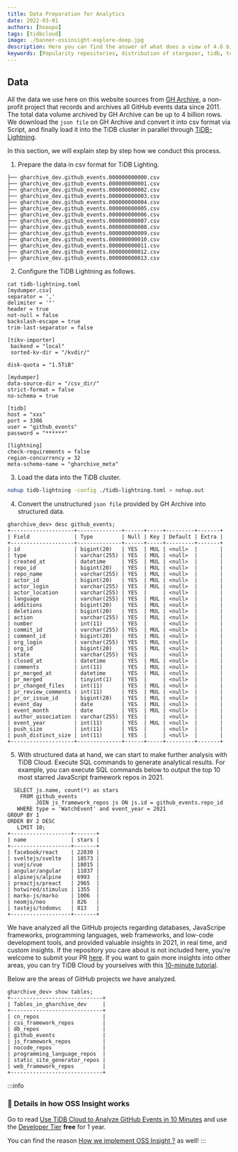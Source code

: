 ```yaml
---
title: Data Preparation for Analytics
date: 2022-03-01
authors: [hooopo]
tags: [tidbcloud]
image: ./banner-ossinsight-explore-deep.jpg
description: Here you can find the answer of what does a view of 4.6 billion Github events really look like and what secrets and values can be discovered in such an enormous amount of data. 
keywords: [Popularity repositories, distribution of stargazer, tidb, top rankings, github, database, github archive, gitHub metrics]
---
```


## Data

All the data we use here on this website sources from [GH Archive](https://www.gharchive.org/), a non-profit project that records and archives all GitHub events data since 2011. The total data volume archived by GH Archive can be up to 4 billion rows. We download the `json file` on GH Archive and convert it into csv format via Script, and finally load it into the TiDB cluster in parallel through [TiDB-Lightning](https://docs.pingcap.com/tidb/stable/tidb-lightning-overview).

In this section, we will explain step by step how we conduct this process. 

1. Prepare the data in csv format for TiDB Lighting. 

<!--truncate-->

```
├── gharchive_dev.github_events.000000000000.csv
├── gharchive_dev.github_events.000000000001.csv
├── gharchive_dev.github_events.000000000002.csv
├── gharchive_dev.github_events.000000000003.csv
├── gharchive_dev.github_events.000000000004.csv
├── gharchive_dev.github_events.000000000005.csv
├── gharchive_dev.github_events.000000000006.csv
├── gharchive_dev.github_events.000000000007.csv
├── gharchive_dev.github_events.000000000008.csv
├── gharchive_dev.github_events.000000000009.csv
├── gharchive_dev.github_events.000000000010.csv
├── gharchive_dev.github_events.000000000011.csv
├── gharchive_dev.github_events.000000000012.csv
├── gharchive_dev.github_events.000000000013.csv
```

2. Configure the TiDB Lightning as follows.

```
cat tidb-lightning.toml
[mydumper.csv]
separator = ','
delimiter = '"'
header = true
not-null = false
backslash-escape = true
trim-last-separator = false

[tikv-importer]
 backend = "local"
 sorted-kv-dir = "/kvdir/"

disk-quota = "1.5TiB"

[mydumper]
data-source-dir = "/csv_dir/"
strict-format = false
no-schema = true

[tidb]
host = "xxx"
port = 3306
user = "github_events"
password = "******"

[lightning]
check-requirements = false
region-concurrency = 32
meta-schema-name = "gharchive_meta"
```

3. Load the data into the TiDB cluster. 

```bash
nohup tidb-lightning -config ./tidb-lightning.toml > nohup.out
```

4. Convert the unstructured `json file` provided by GH Archive into structured data. 

```
gharchive_dev> desc github_events;
+--------------------+--------------+------+-----+---------+-------+
| Field              | Type         | Null | Key | Default | Extra |
+--------------------+--------------+------+-----+---------+-------+
| id                 | bigint(20)   | YES  | MUL | <null>  |       |
| type               | varchar(255) | YES  | MUL | <null>  |       |
| created_at         | datetime     | YES  | MUL | <null>  |       |
| repo_id            | bigint(20)   | YES  | MUL | <null>  |       |
| repo_name          | varchar(255) | YES  | MUL | <null>  |       |
| actor_id           | bigint(20)   | YES  | MUL | <null>  |       |
| actor_login        | varchar(255) | YES  | MUL | <null>  |       |
| actor_location     | varchar(255) | YES  |     | <null>  |       |
| language           | varchar(255) | YES  | MUL | <null>  |       |
| additions          | bigint(20)   | YES  | MUL | <null>  |       |
| deletions          | bigint(20)   | YES  | MUL | <null>  |       |
| action             | varchar(255) | YES  | MUL | <null>  |       |
| number             | int(11)      | YES  |     | <null>  |       |
| commit_id          | varchar(255) | YES  | MUL | <null>  |       |
| comment_id         | bigint(20)   | YES  | MUL | <null>  |       |
| org_login          | varchar(255) | YES  | MUL | <null>  |       |
| org_id             | bigint(20)   | YES  | MUL | <null>  |       |
| state              | varchar(255) | YES  |     | <null>  |       |
| closed_at          | datetime     | YES  | MUL | <null>  |       |
| comments           | int(11)      | YES  | MUL | <null>  |       |
| pr_merged_at       | datetime     | YES  | MUL | <null>  |       |
| pr_merged          | tinyint(1)   | YES  |     | <null>  |       |
| pr_changed_files   | int(11)      | YES  | MUL | <null>  |       |
| pr_review_comments | int(11)      | YES  | MUL | <null>  |       |
| pr_or_issue_id     | bigint(20)   | YES  | MUL | <null>  |       |
| event_day          | date         | YES  | MUL | <null>  |       |
| event_month        | date         | YES  | MUL | <null>  |       |
| author_association | varchar(255) | YES  |     | <null>  |       |
| event_year         | int(11)      | YES  | MUL | <null>  |       |
| push_size          | int(11)      | YES  |     | <null>  |       |
| push_distinct_size | int(11)      | YES  |     | <null>  |       |
+--------------------+--------------+------+-----+---------+-------+
```

5. With structured data at hand, we can start to make further analysis with TiDB Cloud. Execute SQL commands to generate analytical results. For example, you can execute SQL commands below to output the top 10 most starred JavaScript framework repos in 2021.

```
  SELECT js.name, count(*) as stars 
    FROM github_events 
         JOIN js_framework_repos js ON js.id = github_events.repo_id 
   WHERE type = 'WatchEvent' and event_year = 2021 
GROUP BY 1 
ORDER BY 2 DESC
   LIMIT 10;
+-------------------+-------+
| name              | stars |
+-------------------+-------+
| facebook/react    | 22830 |
| sveltejs/svelte   | 18573 |
| vuejs/vue         | 18015 |
| angular/angular   | 11037 |
| alpinejs/alpine   | 6993  |
| preactjs/preact   | 2965  |
| hotwired/stimulus | 1355  |
| marko-js/marko    | 1006  |
| neomjs/neo        | 826   |
| tastejs/todomvc   | 813   |
+-------------------+-------+
```

We have analyzed all the GitHub projects regarding databases, JavaScripe frameworks, programming languages, web frameworks, and low-code development tools, and provided valuable insights in 2021, in real time, and custom insights. If the repository you care about is not included here, you're welcome to submit your PR [here](https://github.com/hooopo/gharchive/tree/main/meta/repos). If you want to gain more insights into other areas, you can try TiDB Cloud by yourselves with this [10-minute tutorial](/blog/try-it-yourself/). 

Below are the areas of GitHub projects we have analyzed. 

```
gharchive_dev> show tables;
+-----------------------------+
| Tables_in_gharchive_dev     |
+-----------------------------+
| cn_repos                    |
| css_framework_repos         |
| db_repos                    |
| github_events               |
| js_framework_repos          |
| nocode_repos                |
| programming_language_repos  |
| static_site_generator_repos |
| web_framework_repos         |
+-----------------------------+
```

:::info
### 🌟 Details in how OSS Insight works

Go to read [Use TiDB Cloud to Analyze GitHub Events in 10 Minutes](/blog/try-it-yourself) and use the [Developer Tier](https://tidbcloud.com/free-trial?utm_source=ossinsight&utm_medium=referral) **free** for 1 year.

You can find the reason [How we implement OSS Insight ?](/blog/why-we-choose-tidb-to-support-ossinsight) as well!
:::
